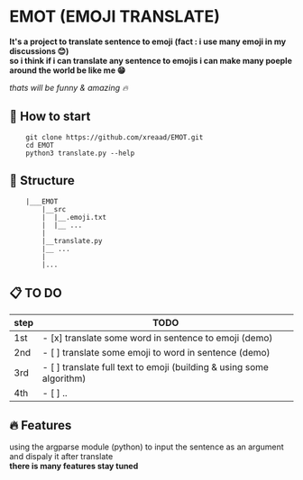 # EMOT (EMOJI TRANSLATE)
__It's a project to translate sentence to emoji (fact : i use many emoji in my discussions :blush:)__ <br>
__so i think if i can translate any sentence to emojis i can make many poeple around the world be like me :grin:__ <br>

_thats will be funny & amazing :fire:_

## :pushpin: How to start

```
    git clone https://github.com/xreaad/EMOT.git
    cd EMOT
    python3 translate.py --help
```

## :dart: Structure

```shell
    |___EMOT
        |__src
        |  |__.emoji.txt
        |  |__ ...
        |
        |__translate.py
        |__ ...
        |
        |...
```

## :clipboard: TO DO

|step |                         TODO                                         |
|-----|----------------------------------------------------------------------|
| 1st | - [x] translate some word in sentence to emoji (demo)                |
| 2nd | - [ ] translate some emoji to word in sentence (demo)                |
| 3rd | - [ ] translate full text to emoji (building & using some algorithm) |
| 4th | - [ ] ..                                                             |

## :fire: Features 

using the argparse module (python) to input the sentence as an argument and dispaly it after translate <br>
__there is many features stay tuned__
